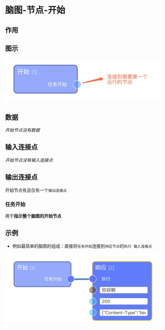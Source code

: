 # 脑图-节点-开始

## 作用

## 图示

![开始节点](https://raw.githubusercontent.com/vi77/eeg/master/images/node/start.png)

## 数据

*开始节点没有数据*

## 输入连接点

*开始节点没有输入连接点*

## 输出连接点

开始节点有且仅有一个`输出连接点`

### 任务开始

用于**指示整个脑图的开始节点**

## 示例

- 例如最简单的脑图的组成：直接将`任务开始`连接到`响应节点`的`执行 输入连接点`

![最简脑图](https://raw.githubusercontent.com/vi77/eeg/master/images/node/start_sample.png)